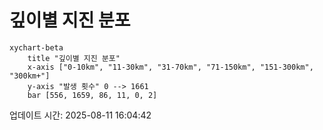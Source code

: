 # 깊이별 지진 분포

```mermaid
xychart-beta
    title "깊이별 지진 분포"
    x-axis ["0-10km", "11-30km", "31-70km", "71-150km", "151-300km", "300km+"]
    y-axis "발생 횟수" 0 --> 1661
    bar [556, 1659, 86, 11, 0, 2]
```

업데이트 시간: 2025-08-11 16:04:42
